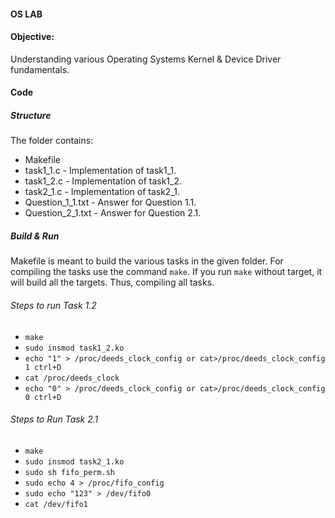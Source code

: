 #### OS LAB

#### Objective:
Understanding various Operating Systems Kernel & Device Driver fundamentals.

#### Code 
##### Structure
The folder contains: 
- Makefile 
- task1_1.c - Implementation of task1_1. 
- task1_2.c - Implementation of task1_2. 
- task2_1.c - Implementation of task2_1.
- Question_1_1.txt - Answer for Question 1.1.
- Question_2_1.txt - Answer for Question 2.1.

##### Build & Run
 
Makefile is meant to build the various tasks in the given folder.
For compiling the tasks use the command ```make```. 
If you run ```make``` without target, it will build all the targets.
Thus, compiling all tasks.

###### Steps to run Task 1.2
 - ```make```
 - ```sudo insmod task1_2.ko```
 - ```echo "1" > /proc/deeds_clock_config or cat>/proc/deeds_clock_config 1 ctrl+D```
 - ```cat /proc/deeds_clock```
 - ```echo "0" > /proc/deeds_clock_config or cat>/proc/deeds_clock_config 0 ctrl+D```

###### Steps to Run Task 2.1
 - ```make```
 - ```sudo insmod task2_1.ko```
 - ```sudo sh fifo_perm.sh```
 - ```sudo echo 4 > /proc/fifo_config```
 - ```sudo echo "123" > /dev/fifo0```
 - ```cat /dev/fifo1```
